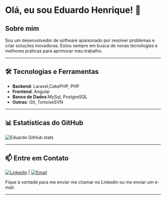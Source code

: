 # Olá, eu sou Eduardo Henrique! 👋

## Sobre mim
Sou um desenvolvedor de software apaixonado por resolver problemas e criar soluções inovadoras. Estou sempre em busca de novas tecnologias e melhores práticas para aprimorar meu trabalho.

---

## 🛠️ Tecnologias e Ferramentas

- **Backend**: Laravel,CakePHP,  PHP
- **Frontend**: Angular
- **Banco de Dados**:MySql, PostgreSQL
- **Outras**: Git, TortoiseSVN

---

## 📊 Estatísticas do GitHub
![Eduardo GitHub stats](https://github-readme-stats.vercel.app/api?username=dev-edufreitas&show_icons=true&theme=great-gatsby)

---

## 📫 Entre em Contato

[![Linkedin](https://img.shields.io/badge/LinkedIn-0077B5?style=for-the-badge&logo=linkedin&logoColor=white)](https://www.linkedin.com/in/eduardohfreitas/) | [![Email](https://img.shields.io/badge/Email-edu__du%40icloud.com-blue?style=for-the-badge&logo=Apple&logoColor=white)](mailto:edu_du@icloud.com)

Fique à vontade para me enviar me chamar no Linkedin ou me enviar um e-mail.

---
